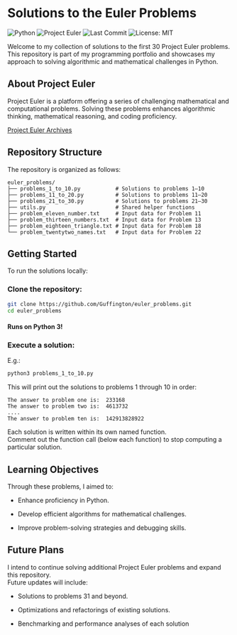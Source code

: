 # Solutions to the Euler Problems

![Python](https://img.shields.io/badge/Python-3.x-blue)
![Project Euler](https://img.shields.io/badge/Project%20Euler-30%20problems-orange)
![Last Commit](https://img.shields.io/github/last-commit/Guffington/euler_problems)
![License: MIT](https://img.shields.io/badge/License-MIT-green)

Welcome to my collection of solutions to the first 30 Project Euler problems. This repository is part of my programming portfolio and showcases my approach to solving algorithmic and mathematical challenges in Python.

## About Project Euler

Project Euler is a platform offering a series of challenging mathematical and computational problems. Solving these problems enhances algorithmic thinking, mathematical reasoning, and coding proficiency.

[Project Euler Archives](https://projecteuler.net/archives)

## Repository Structure

The repository is organized as follows:

```text
euler_problems/
├── problems_1_to_10.py           # Solutions to problems 1–10
├── problems_11_to_20.py          # Solutions to problems 11–20
├── problems_21_to_30.py          # Solutions to problems 21–30
├── utils.py                      # Shared helper functions
├── problem_eleven_number.txt     # Input data for Problem 11
├── problem_thirteen_numbers.txt  # Input data for Problem 13
├── problem_eighteen_triangle.txt # Input data for Problem 18
└── problem_twentytwo_names.txt   # Input data for Problem 22
```

## Getting Started

To run the solutions locally:

### Clone the repository:

```bash
git clone https://github.com/Guffington/euler_problems.git
cd euler_problems
```

#### Runs on Python 3!

### Execute a solution:

E.g.:

```bash
python3 problems_1_to_10.py
```

This will print out the solutions to problems 1 through 10 in order:   
```text
The answer to problem one is:  233168
The answer to problem two is:  4613732
....
The answer to problem ten is:  142913828922
```

Each solution is written within its own named function.  
Comment out the function call (below each function) to stop computing a particular solution.

## Learning Objectives

Through these problems, I aimed to:

- Enhance proficiency in Python.

- Develop efficient algorithms for mathematical challenges.

- Improve problem-solving strategies and debugging skills.

## Future Plans

I intend to continue solving additional Project Euler problems and expand this repository.  
Future updates will include:

- Solutions to problems 31 and beyond.

- Optimizations and refactorings of existing solutions.

- Benchmarking and performance analyses of each solution
